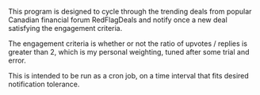 This program is designed to cycle through the trending deals 
from popular Canadian financial forum RedFlagDeals 
and notify once a new deal satisfying the engagement criteria.

The engagement criteria is whether or not the ratio of 
upvotes / replies is greater than 2, which is my personal
weighting, tuned after some trial and error.

This is intended to be run as a cron job, on a time interval
that fits desired notification tolerance.
